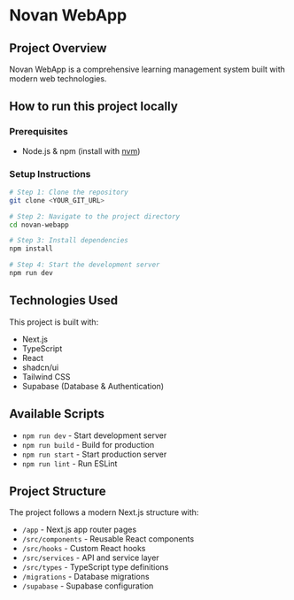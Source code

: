 # Novan WebApp

## Project Overview

Novan WebApp is a comprehensive learning management system built with modern web technologies.

## How to run this project locally

### Prerequisites

- Node.js & npm (install with [nvm](https://github.com/nvm-sh/nvm#installing-and-updating))

### Setup Instructions

```sh
# Step 1: Clone the repository
git clone <YOUR_GIT_URL>

# Step 2: Navigate to the project directory
cd novan-webapp

# Step 3: Install dependencies
npm install

# Step 4: Start the development server
npm run dev
```

## Technologies Used

This project is built with:

- Next.js
- TypeScript
- React
- shadcn/ui
- Tailwind CSS
- Supabase (Database & Authentication)

## Available Scripts

- `npm run dev` - Start development server
- `npm run build` - Build for production
- `npm run start` - Start production server
- `npm run lint` - Run ESLint

## Project Structure

The project follows a modern Next.js structure with:

- `/app` - Next.js app router pages
- `/src/components` - Reusable React components
- `/src/hooks` - Custom React hooks
- `/src/services` - API and service layer
- `/src/types` - TypeScript type definitions
- `/migrations` - Database migrations
- `/supabase` - Supabase configuration
